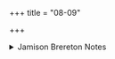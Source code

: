 +++
title = "08-09"

+++

<details><summary>Jamison Brereton Notes</summary>

Final varūtā́of 8d is matched by final tarutra in 9b.
</details>
